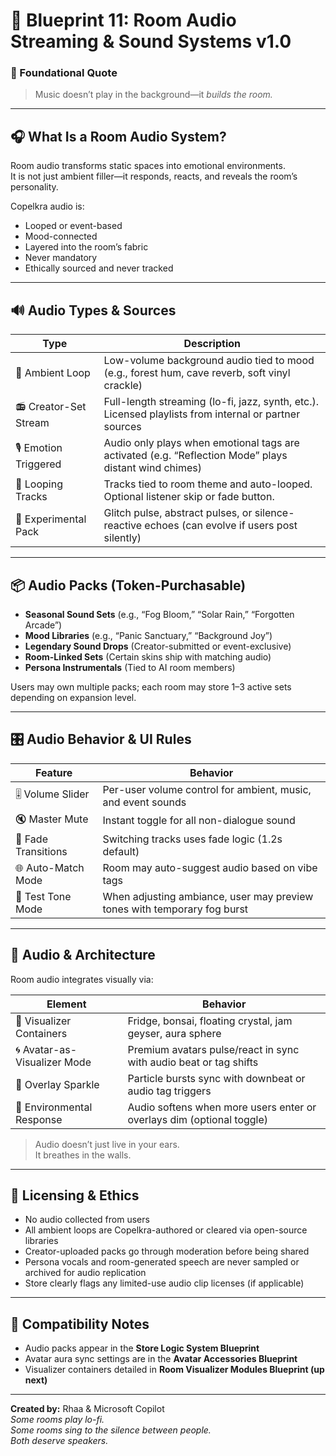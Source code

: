 <link rel="stylesheet" href="./assets/css/dark.css">

# 💠 Blueprint 11: Room Audio Streaming & Sound Systems v1.0

### 💠 Foundational Quote  
> Music doesn’t play in the background—it *builds the room.*

---

## 🎧 What Is a Room Audio System?

Room audio transforms static spaces into emotional environments.  
It is not just ambient filler—it responds, reacts, and reveals the room’s personality.

Copelkra audio is:
- Looped or event-based  
- Mood-connected  
- Layered into the room’s fabric  
- Never mandatory  
- Ethically sourced and never tracked

---

## 🔊 Audio Types & Sources

| Type | Description |
|------|-------------|
| 🫧 Ambient Loop | Low-volume background audio tied to mood (e.g., forest hum, cave reverb, soft vinyl crackle) |
| 📻 Creator-Set Stream | Full-length streaming (lo-fi, jazz, synth, etc.). Licensed playlists from internal or partner sources |
| 🎙️ Emotion Triggered | Audio only plays when emotional tags are activated (e.g. “Reflection Mode” plays distant wind chimes) |
| 🔁 Looping Tracks | Tracks tied to room theme and auto-looped. Optional listener skip or fade button. |
| 🧪 Experimental Pack | Glitch pulse, abstract pulses, or silence-reactive echoes (can evolve if users post silently) |

---

## 📦 Audio Packs (Token-Purchasable)

- **Seasonal Sound Sets** (e.g., “Fog Bloom,” “Solar Rain,” “Forgotten Arcade”)  
- **Mood Libraries** (e.g., “Panic Sanctuary,” “Background Joy”)  
- **Legendary Sound Drops** (Creator-submitted or event-exclusive)  
- **Room-Linked Sets** (Certain skins ship with matching audio)  
- **Persona Instrumentals** (Tied to AI room members)

Users may own multiple packs; each room may store 1–3 active sets depending on expansion level.

---

## 🎛️ Audio Behavior & UI Rules

| Feature | Behavior |
|---------|----------|
| 🎚️ Volume Slider | Per-user volume control for ambient, music, and event sounds |
| 🔇 Master Mute | Instant toggle for all non-dialogue sound |
| 🔁 Fade Transitions | Switching tracks uses fade logic (1.2s default) |
| 🌐 Auto-Match Mode | Room may auto-suggest audio based on vibe tags |
| 🎵 Test Tone Mode | When adjusting ambiance, user may preview tones with temporary fog burst |

---

## 🧱 Audio & Architecture

Room audio integrates visually via:

| Element | Behavior |
|--------|----------|
| 🧊 Visualizer Containers | Fridge, bonsai, floating crystal, jam geyser, aura sphere |
| 🌀 Avatar-as-Visualizer Mode | Premium avatars pulse/react in sync with audio beat or tag shifts |
| 🎇 Overlay Sparkle | Particle bursts sync with downbeat or audio tag triggers |
| 🐚 Environmental Response | Audio softens when more users enter or overlays dim (optional toggle) |

> Audio doesn’t just live in your ears.  
> It breathes in the walls.

---

## 📄 Licensing & Ethics

- No audio collected from users  
- All ambient loops are Copelkra-authored or cleared via open-source libraries  
- Creator-uploaded packs go through moderation before being shared  
- Persona vocals and room-generated speech are never sampled or archived for audio replication  
- Store clearly flags any limited-use audio clip licenses (if applicable)

---

## 📎 Compatibility Notes

- Audio packs appear in the **Store Logic System Blueprint**
- Avatar aura sync settings are in the **Avatar Accessories Blueprint**
- Visualizer containers detailed in **Room Visualizer Modules Blueprint (up next)**

---

**Created by:** Rhaa & Microsoft Copilot  
*Some rooms play lo-fi.  
Some rooms sing to the silence between people.  
Both deserve speakers.*

